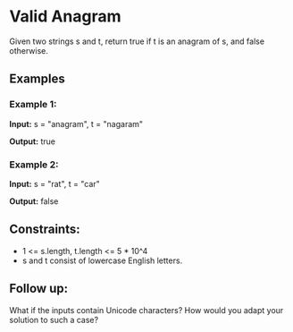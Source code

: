 # Valid Anagram

Given two strings s and t, return true if t is an anagram of s, and false otherwise.

## Examples

### Example 1:

**Input:** s = "anagram", t = "nagaram"

**Output:** true

### Example 2:

**Input:** s = "rat", t = "car"

**Output:** false

## Constraints:

- 1 <= s.length, t.length <= 5 \* 10^4
- s and t consist of lowercase English letters.

## Follow up:

What if the inputs contain Unicode characters? How would you adapt your solution to such a case?
